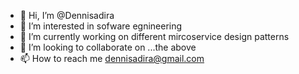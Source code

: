 - 👋 Hi, I’m @Dennisadira
- 👀 I’m interested in sofware egnineering 
- 🌱 I’m currently working on different mircoservice design patterns
- 💞️ I’m looking to collaborate on ...the above
- 📫 How to reach me dennisadira@gmail.com

<!---
Dennisadira/Dennisadira is a ✨ special ✨ repository because its `README.md` (this file) appears on your GitHub profile.
You can click the Preview link to take a look at your changes.
--->
